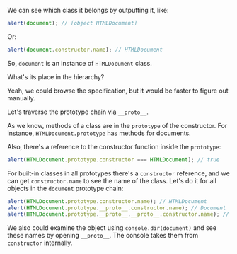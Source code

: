 
We can see which class it belongs by outputting it, like:

```js run
alert(document); // [object HTMLDocument]
```

Or:

```js run
alert(document.constructor.name); // HTMLDocument
```

So, `document` is an instance of `HTMLDocument` class.

What's its place in the hierarchy?

Yeah, we could browse the specification, but it would be faster to figure out manually.

Let's traverse the prototype chain via `__proto__`.

As we know, methods of a class are in the `prototype` of the constructor. For instance, `HTMLDocument.prototype` has methods for documents.

Also, there's a reference to the constructor function inside the `prototype`:

```js run
alert(HTMLDocument.prototype.constructor === HTMLDocument); // true
```

For built-in classes in all prototypes there's a `constructor` reference, and we can get `constructor.name` to see the name of the class. Let's do it for all objects in the `document` prototype chain:

```js run
alert(HTMLDocument.prototype.constructor.name); // HTMLDocument
alert(HTMLDocument.prototype.__proto__.constructor.name); // Document
alert(HTMLDocument.prototype.__proto__.__proto__.constructor.name); // Node
```

We also could examine the object using `console.dir(document)` and see these names by opening `__proto__`. The console takes them from `constructor` internally.
